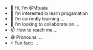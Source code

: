 - 👋 Hi, I’m @Mtuaia
- 👀 I’m interested in learn progamation
- 🌱 I’m currently learning ...
- 💞️ I’m looking to collaborate on ...
- 📫 How to reach me ...
- 😄 Pronouns: ...
- ⚡ Fun fact: ...

<!---
Mtuaia/Mtuaia is a ✨ special ✨ repository because its `README.md` (this file) appears on your GitHub profile.
You can click the Preview link to take a look at your changes.
--->
